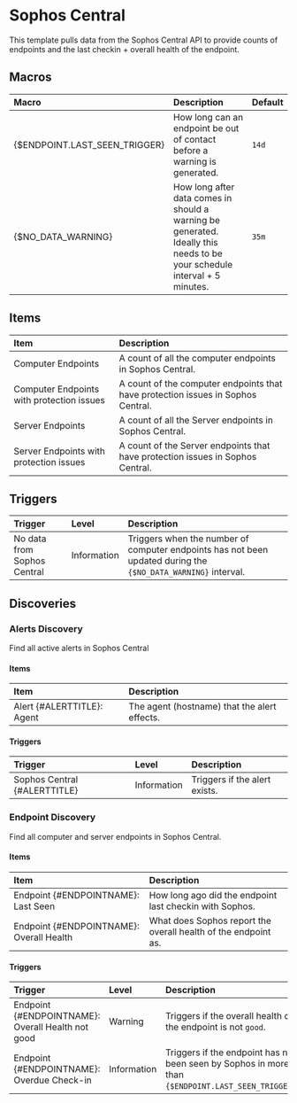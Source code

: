 # Sophos Central

This template pulls data from the Sophos Central API to provide counts of endpoints and the last checkin + overall health of the endpoint.

## Macros

| Macro                         | Description                                                                                                              | Default |
| :---------------------------- | :----------------------------------------------------------------------------------------------------------------------- | :------ |
| {$ENDPOINT.LAST_SEEN_TRIGGER} | How long can an endpoint be out of contact before a warning is generated.                                                | `14d`   |
| {$NO_DATA_WARNING}            | How long after data comes in should a warning be generated. Ideally this needs to be your schedule interval + 5 minutes. | `35m`   |

## Items

| Item                                      | Description                                                                      |
| :---------------------------------------- | :------------------------------------------------------------------------------- |
| Computer Endpoints                        | A count of all the computer endpoints in Sophos Central.                         |
| Computer Endpoints with protection issues | A count of the computer endpoints that have protection issues in Sophos Central. |
| Server Endpoints                          | A count of all the Server endpoints in Sophos Central.                           |
| Server Endpoints with protection issues   | A count of the Server endpoints that have protection issues in Sophos Central.   |

## Triggers

| Trigger                     | Level       | Description                                                                                                   |
| :-------------------------- | :---------- | :------------------------------------------------------------------------------------------------------------ |
| No data from Sophos Central | Information | Triggers when the number of computer endpoints has not been updated during the `{$NO_DATA_WARNING}` interval. |

## Discoveries

### Alerts Discovery

Find all active alerts in Sophos Central

#### Items

| Item                       | Description                                  |
| :------------------------- | :------------------------------------------- |
| Alert {#ALERTTITLE}: Agent | The agent (hostname) that the alert effects. |

#### Triggers

| Trigger                      | Level       | Description                   |
| :--------------------------- | :---------- | :---------------------------- |
| Sophos Central {#ALERTTITLE} | Information | Triggers if the alert exists. |

### Endpoint Discovery

Find all computer and server endpoints in Sophos Central.

#### Items

| Item                                     | Description                                                    |
| :--------------------------------------- | :------------------------------------------------------------- |
| Endpoint {#ENDPOINTNAME}: Last Seen      | How long ago did the endpoint last checkin with Sophos.        |
| Endpoint {#ENDPOINTNAME}: Overall Health | What does Sophos report the overall health of the endpoint as. |

#### Triggers

| Trigger                                           | Level       | Description                                                                                        |
| :------------------------------------------------ | :---------- | :------------------------------------------------------------------------------------------------- |
| Endpoint {#ENDPOINTNAME}: Overall Health not good | Warning     | Triggers if the overall health of the endpoint is not `good`.                                      |
| Endpoint {#ENDPOINTNAME}: Overdue Check-in        | Information | Triggers if the endpoint has not been seen by Sophos in more than `{$ENDPOINT.LAST_SEEN_TRIGGER}`. |
